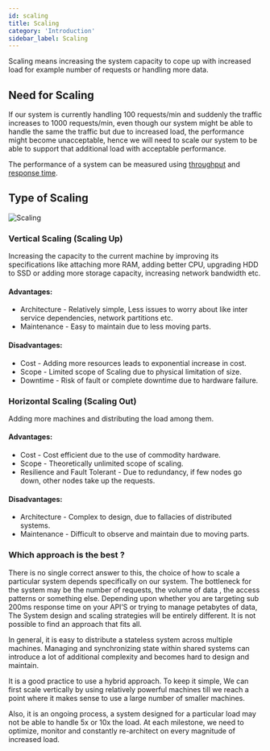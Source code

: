 ```yaml
---
id: scaling
title: Scaling
category: 'Introduction'
sidebar_label: Scaling
---
```


Scaling means increasing the system capacity to cope up with increased load for example number of requests or handling more data. 

## Need for Scaling

If our system is currently handling 100 requests/min and suddenly the traffic increases to 1000 requests/min, even though our system might be able to handle the same the traffic but due to increased load, the performance might become unacceptable, hence we will need to scale our system to be able to support that additional load with acceptable performance.

The performance of a system can be measured using [throughput](https://www.systemdesigntutorial.com/glossary#throughput)
 and [response time](https://www.systemdesigntutorial.com/glossary##response-time). 

## Type of Scaling

![Scaling](/img/scaling.png)


### Vertical Scaling (Scaling Up)

Increasing the capacity to the current machine by improving its specifications like attaching more RAM, adding better CPU, upgrading HDD to SSD or adding more storage capacity, increasing network bandwidth etc.

#### Advantages: 
- Architecture - Relatively simple, Less issues to worry about like inter service dependencies, network partitions etc.
- Maintenance - Easy to maintain due to less moving parts.

#### Disadvantages:
- Cost - Adding more resources leads to exponential increase in cost.
- Scope - Limited scope of Scaling due to physical limitation of size.
- Downtime - Risk of fault or complete downtime due to hardware failure. 

### Horizontal Scaling (Scaling Out)
Adding more machines and distributing the load among them. 

#### Advantages: 
- Cost - Cost efficient due to the use of commodity hardware.
- Scope - Theoretically unlimited scope of scaling.
- Resilience and Fault Tolerant - Due to redundancy, if few nodes go down, other nodes take up the requests.

#### Disadvantages:
- Architecture - Complex to design, due to fallacies of distributed systems.
- Maintenance - Difficult to observe and maintain due to moving parts.

### Which approach is the best ?

There is no single correct answer to this, the choice of how to scale a particular system depends specifically on our system. The bottleneck for the system may be the number of requests, the volume of data , the access patterns or something else. 
Depending upon whether you are targeting sub 200ms response time on your API’S or trying to manage petabytes of data, The System design and scaling strategies will be entirely different.
It is not possible to find an approach that fits all. 

In general, it is easy to distribute a stateless system across multiple machines. Managing and synchronizing state within shared systems can introduce a lot of additional complexity and becomes hard to design and maintain. 

It is a good practice to use a hybrid approach. To keep it simple, We can first scale vertically by using relatively powerful machines till we reach a point where it makes sense to use a large number of smaller machines. 

Also, it is an ongoing process, a system designed for a particular load may not be able to handle 5x or 10x the load. At each milestone, we need to optimize, monitor and constantly re-architect on every magnitude of increased load.
